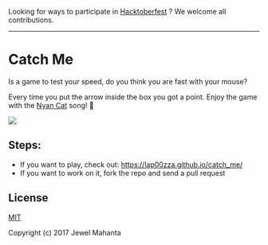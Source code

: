 Looking for ways to participate in [Hacktoberfest](https://hacktoberfest.digitalocean.com/) ? We welcome all contributions.

<hr>

# Catch Me
Is a game to test your speed, do you think you are fast with your mouse?

Every time you put the arrow inside the box you got a point.
Enjoy the game with the [Nyan Cat](http://www.nyan.cat/) song! :rainbow:

![](https://i.imgur.com/TGRP43S.gif)

## Steps:
* If you want to play, check out: https://lap00zza.github.io/catch_me/
* If you want to work on it, fork the repo and send a pull request


## License
[MIT](https://github.com/lap00zza/catch_me/blob/master/LICENSE)

Copyright (c) 2017 Jewel Mahanta